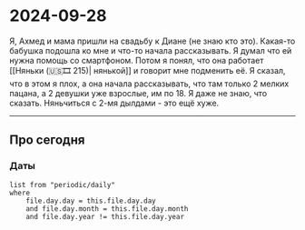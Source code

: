 # 2024-09-28

Я, Ахмед и мама пришли на свадьбу к Диане (не знаю кто это). Какая-то бабушка подошла ко мне и что-то начала рассказывать. Я думал что ей нужна помощь со смартфоном. Потом я понял, что она работает [[Няньки (🇺🇸🎞 215)| нянькой]] и говорит мне подменить её. Я сказал, что в этом я плох, а она начала рассказывать, что там только 2 мелких пацана, а 2 девушки уже взрослые, им по 18. Я даже не знаю, что сказать. Няньчиться с 2-мя дылдами - это ещё хуже.

---

## Про сегодня

### Даты

```dataview
list from "periodic/daily"
where
	file.day.day = this.file.day.day
	and file.day.month = this.file.day.month
	and file.day.year != this.file.day.year
```
